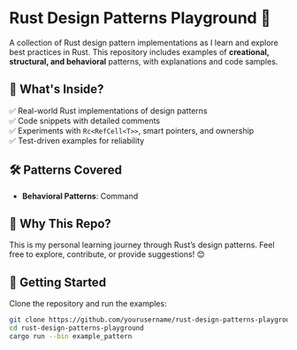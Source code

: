 # Rust Design Patterns Playground 🚀  

A collection of Rust design pattern implementations as I learn and explore best practices in Rust. This repository includes examples of **creational, structural, and behavioral** patterns, with explanations and code samples.  

## 📂 What's Inside?  
✅ Real-world Rust implementations of design patterns  
✅ Code snippets with detailed comments  
✅ Experiments with `Rc<RefCell<T>>`, smart pointers, and ownership  
✅ Test-driven examples for reliability  

## 🛠 Patterns Covered  
- **Behavioral Patterns**: Command



## 📌 Why This Repo?  
This is my personal learning journey through Rust’s design patterns. Feel free to explore, contribute, or provide suggestions! 😊  

## 🚀 Getting Started  
Clone the repository and run the examples:  

```sh
git clone https://github.com/yourusername/rust-design-patterns-playground.git  
cd rust-design-patterns-playground  
cargo run --bin example_pattern  
